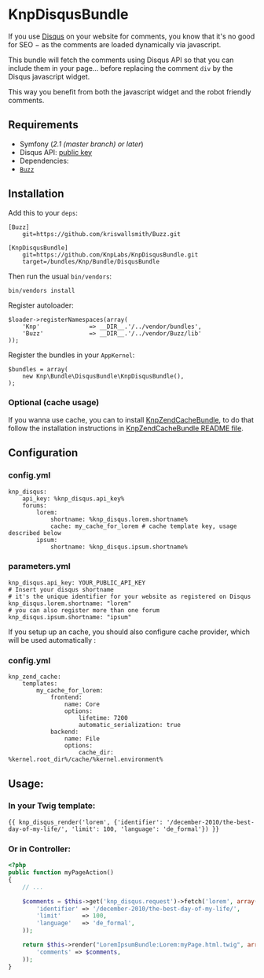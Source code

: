 # KnpDisqusBundle

If you use [Disqus](http://disqus.com) on your website for comments, you know that it's no good for SEO − as the comments are loaded dynamically via javascript.

This bundle will fetch the comments using Disqus API so that you can include them in your page… before replacing the comment `div` by the Disqus javascript widget.

This way you benefit from both the javascript widget and the robot friendly comments.

## Requirements

* Symfony (_2.1 (master branch) or later_)
* Disqus API: [public key](http://disqus.com/api/applications/register/)
* Dependencies:
 * [`Buzz`](https://github.com/kriswallsmith/Buzz)

## Installation

Add this to your `deps`:

    [Buzz]
        git=https://github.com/kriswallsmith/Buzz.git

    [KnpDisqusBundle]
        git=https://github.com/KnpLabs/KnpDisqusBundle.git
        target=/bundles/Knp/Bundle/DisqusBundle

Then run the usual `bin/vendors`:

    bin/vendors install

Register autoloader:

    $loader->registerNamespaces(array(
        'Knp'              => __DIR__.'/../vendor/bundles',
        'Buzz'             => __DIR__.'/../vendor/Buzz/lib'
    ));

Register the bundles in your `AppKernel`:

    $bundles = array(
        new Knp\Bundle\DisqusBundle\KnpDisqusBundle(),
    );

### Optional (cache usage)

If you wanna use cache, you can to install [KnpZendCacheBundle](https://github.com/KnpLabs/KnpZendCacheBundle), to do that follow the installation instructions in [KnpZendCacheBundle README file](https://github.com/KnpLabs/KnpZendCacheBundle/blob/master/README.markdown).

## Configuration

### config.yml

    knp_disqus:
        api_key: %knp_disqus.api_key%
        forums:
            lorem:
                shortname: %knp_disqus.lorem.shortname%
                cache: my_cache_for_lorem # cache template key, usage described below
            ipsum:
                shortname: %knp_disqus.ipsum.shortname%

### parameters.yml

    knp_disqus.api_key: YOUR_PUBLIC_API_KEY
    # Insert your disqus shortname
    # it's the unique identifier for your website as registered on Disqus
    knp_disqus.lorem.shortname: "lorem"
    # you can also register more than one forum
    knp_disqus.ipsum.shortname: "ipsum"

If you setup up an cache, you should also configure cache provider, which will be used automatically :

### config.yml
    knp_zend_cache:
        templates:
            my_cache_for_lorem:
                frontend:
                    name: Core
                    options:
                        lifetime: 7200
                        automatic_serialization: true
                backend:
                    name: File
                    options:
                        cache_dir: %kernel.root_dir%/cache/%kernel.environment%

## Usage:

### In your Twig template:

```jinja
{{ knp_disqus_render('lorem', {'identifier': '/december-2010/the-best-day-of-my-life/', 'limit': 100, 'language': 'de_formal'}) }}
```

### Or in Controller:

```php
<?php
public function myPageAction()
{
    // ...

    $comments = $this->get('knp_disqus.request')->fetch('lorem', array(
        'identifier' => '/december-2010/the-best-day-of-my-life/',
        'limit'      => 100,
        'language'   => 'de_formal',
    ));

    return $this->render("LoremIpsumBundle:Lorem:myPage.html.twig", array(
        'comments' => $comments,
    ));
}
```
